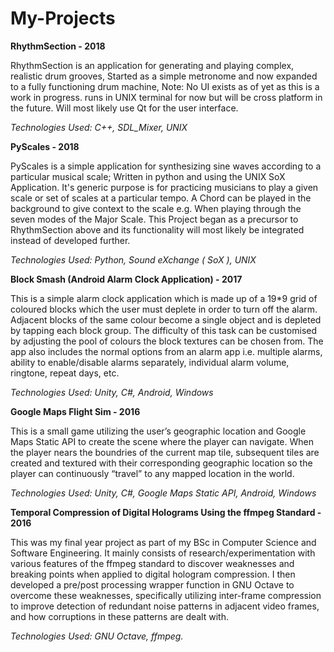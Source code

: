 # My-Projects

**RhythmSection - 2018**

RhythmSection is an application for generating and playing complex, realistic drum grooves, Started as a simple metronome and now expanded to a fully functioning drum machine, Note: No UI exists as of yet as this is a work in progress. runs in UNIX terminal for now but will be cross platform in the future.
Will most likely use Qt for the user interface.

*Technologies Used: C++, SDL_Mixer, UNIX*


**PyScales - 2018**

PyScales is a simple application for synthesizing sine waves according to a particular musical scale; Written in python and using the UNIX SoX Application.
It's generic purpose is for practicing musicians to play a given scale or set of scales at a particular tempo. A Chord can be played in the background to give context to the scale e.g. When playing through the seven modes of the Major Scale.
This Project began as a precursor to RhythmSection above and its functionality will most likely be integrated instead of developed further.

*Technologies Used: Python, Sound eXchange ( SoX ), UNIX*


**Block Smash (Android Alarm Clock Application) - 2017**

This is a simple alarm clock application which is made up of a 19*9 grid of coloured blocks which the user must deplete in order to turn off the alarm. Adjacent blocks of the same colour become a single object and is depleted by tapping each block group. The difficulty of this task can be customised by adjusting the pool of colours the block textures can be chosen from. The app also includes the normal options from an alarm app i.e. multiple alarms, ability to enable/disable alarms separately, individual alarm volume, ringtone, repeat days, etc.

*Technologies Used: Unity, C#, Android, Windows*


**Google Maps Flight Sim - 2016**

This is a small game utilizing the user’s geographic location and Google Maps Static API to create the scene where the player can navigate. When the player nears the boundries of the current map tile, subsequent tiles are created and textured with their corresponding geographic location so the player can continuously “travel” to any mapped location in the world.

*Technologies Used: Unity, C#, Google Maps Static API, Android, Windows*


**Temporal Compression of Digital Holograms Using the ffmpeg Standard - 2016**

This was my final year project as part of my BSc in Computer Science and Software Engineering. It mainly consists of research/experimentation with various features of the ffmpeg standard to discover weaknesses and breaking points when applied to digital hologram compression. I then developed a pre/post processing wrapper function in GNU Octave to overcome these weaknesses, specifically utilizing inter-frame compression to improve detection of redundant noise patterns in adjacent video frames, and how corruptions in these patterns are dealt with.
 
*Technologies Used: GNU Octave, ffmpeg.*
